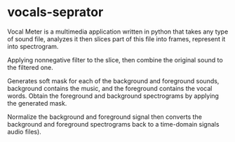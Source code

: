 # vocals-seprator
 Vocal Meter is a multimedia application written in python that takes any type of sound file, analyzes it then slices part of this file into frames, represent it into spectrogram.

Applying nonnegative filter to the slice, then combine the original sound to the filtered one. 

Generates soft mask for each of the background and foreground sounds, background contains the music, and the foreground contains the vocal words.
Obtain the foreground and background spectrograms by applying the generated mask.

Normalize the background and foreground signal then converts the background and foreground spectrograms back to a time-domain signals audio files).
